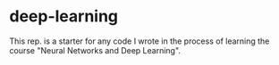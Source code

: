 # deep-learning
This rep. is a starter for any code I wrote in the process of learning the course "Neural Networks and Deep Learning". 
